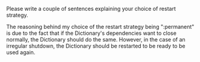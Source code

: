 
Please write a couple of sentences explaining your choice of restart
strategy.

The reasoning behind my choice of the restart strategy being ":permanent" is due to the fact that if the Dictionary's dependencies want to close normally, the Dictionary should do the same. However, in the case of an irregular shutdown, the Dictionary should be restarted to be ready to be used again.

